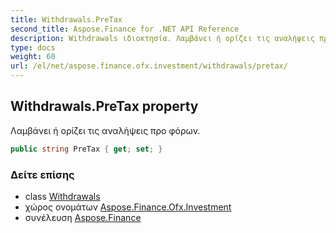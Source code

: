 ```yaml
---
title: Withdrawals.PreTax
second_title: Aspose.Finance for .NET API Reference
description: Withdrawals ιδιοκτησία. Λαμβάνει ή ορίζει τις αναλήψεις προ φόρων.
type: docs
weight: 60
url: /el/net/aspose.finance.ofx.investment/withdrawals/pretax/
---
```

## Withdrawals.PreTax property

Λαμβάνει ή ορίζει τις αναλήψεις προ φόρων.

```csharp
public string PreTax { get; set; }
```

### Δείτε επίσης

* class [Withdrawals](../)
* χώρος ονομάτων [Aspose.Finance.Ofx.Investment](../../withdrawals/)
* συνέλευση [Aspose.Finance](../../../)


